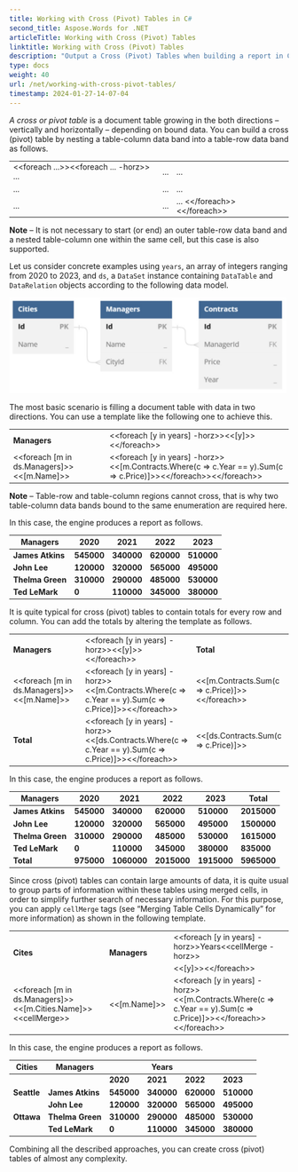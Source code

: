 ```yaml
---
title: Working with Cross (Pivot) Tables in C#
second_title: Aspose.Words for .NET
articleTitle: Working with Cross (Pivot) Tables
linktitle: Working with Cross (Pivot) Tables
description: "Output a Cross (Pivot) Tables when building a report in C#."
type: docs
weight: 40
url: /net/working-with-cross-pivot-tables/
timestamp: 2024-01-27-14-07-04
---
```


*A cross or pivot table* is a document table growing in the both directions – vertically and horizontally – depending on bound data. You can build a cross (pivot) table by nesting a table-column data band into a table-row data band as follows.

<table class="outputting-sequential-data">
	<tbody>
		<tr>
			<td>&lt;&lt;foreach ...>>&lt;&lt;foreach ... -horz>> ...</td>
      <td>...</td>
      <td>...</td>
		</tr>
    <tr>
			<td>...</td>
      <td>...</td>
      <td>...</td>
		</tr>
    <tr>
      <td>...</td>
      <td>...</td>
      <td>... &lt;&lt;/foreach>>&lt;&lt;/foreach>></td>
		</tr>
	</tbody>
</table>

**Note** – It is not necessary to start (or end) an outer table-row data band and a nested table-column one within the same cell, but this case is also supported.

Let us consider concrete examples using `years`, an array of integers ranging from 2020 to 2023, and `ds`, a `DataSet` instance containing `DataTable` and `DataRelation` objects according to the following data model.

<img src="graph-11.jpeg" alt="cross-pivot-tables-aspose-words-net" style="width:500px"/>

The most basic scenario is filling a document table with data in two directions. You can use a template like the following one to achieve this.

<table class="outputting-sequential-data">
	<tbody>
		<tr>
			<td><strong>Managers</strong></td>
			<td>&lt;&lt;foreach [y in years] -horz>>&lt;&lt;[y]>>&lt;&lt;/foreach>></td>
		</tr>
		<tr>
			<td>&lt;&lt;foreach [m in ds.Managers]>>&lt;&lt;[m.Name]>></td>
			<td>&lt;&lt;foreach [y in years] -horz>>&lt;&lt;[m.Contracts.Where(c => c.Year == y).Sum(c => c.Price)]>>&lt;&lt;/foreach>>&lt;&lt;/foreach>></td>
		</tr>
	</tbody>
</table>

**Note** – Table-row and table-column regions cannot cross, that is why two table-column data bands bound to the same enumeration are required here.

In this case, the engine produces a report as follows.

| **Managers**     | **2020**   | **2021**   | **2022**   | **2023**   |
| ---------------- | ---------- | ---------- | ---------- | ---------- |
| **James Atkins** | **545000** | **340000** | **620000** | **510000** |
| **John Lee**     | **120000** | **320000** | **565000** | **495000** |
| **Thelma Green** | **310000** | **290000** | **485000** | **530000** |
| **Ted LeMark**   | **0**      | **110000** | **345000** | **380000** |

It is quite typical for cross (pivot) tables to contain totals for every row and column. You can add the totals by altering the template as follows.

<table class="outputting-sequential-data">
	<tbody>
		<tr>
			<td><strong>Managers</strong></td>
			<td>&lt;&lt;foreach [y in years] -horz>>&lt;&lt;[y]>>&lt;&lt;/foreach>></td>
      <td><strong>Total</strong></td>
		</tr>
		<tr>
			<td>&lt;&lt;foreach [m in ds.Managers]>>&lt;&lt;[m.Name]>></td>
			<td>&lt;&lt;foreach [y in years] -horz>>&lt;&lt;[m.Contracts.Where(c => c.Year == y).Sum(c => c.Price)]>>&lt;&lt;/foreach>></td>
      <td>&lt;&lt;[m.Contracts.Sum(c => c.Price)]>>&lt;&lt;/foreach>></td>
		</tr>
    <tr>
			<td><strong>Total</strong></td>
			<td>&lt;&lt;foreach [y in years] -horz>>&lt;&lt;[ds.Contracts.Where(c => c.Year == y).Sum(c => c.Price)]>>&lt;&lt;/foreach>></td>
      <td>&lt;&lt;[ds.Contracts.Sum(c => c.Price)]>></td>
		</tr>
	</tbody>
</table>

In this case, the engine produces a report as follows.

| **Managers**     | **2020**   | **2021**    | **2022**    | **2023**    | **Total**   |
| ---------------- | ---------- | ----------- | ----------- | ----------- | ----------- |
| **James Atkins** | **545000** | **340000**  | **620000**  | **510000**  | **2015000** |
| **John Lee**     | **120000** | **320000**  | **565000**  | **495000**  | **1500000** |
| **Thelma Green** | **310000** | **290000**  | **485000**  | **530000**  | **1615000** |
| **Ted LeMark**   | **0**      | **110000**  | **345000**  | **380000**  | **835000**  |
| **Total**        | **975000** | **1060000** | **2015000** | **1915000** | **5965000** |

Since cross (pivot) tables can contain large amounts of data, it is quite usual to group parts of information within these tables using merged cells, in order to simplify further search of necessary information. For this purpose, you can apply `cellMerge` tags (see “Merging Table Cells Dynamically” for more information) as shown in the following template.

<table class="outputting-sequential-data">
	<tbody>
		<tr>
			<td rowspan="2" style="vertical-align: middle"><strong>Cites</strong></td>
      <td rowspan="2" style="vertical-align: middle"><strong>Managers</strong></td>
			<td>&lt;&lt;foreach [y in years] -horz>>Years&lt;&lt;cellMerge -horz>></td>
		</tr>
    <tr>
      <td>&lt;&lt;[y]>>&lt;&lt;/foreach>></td>
    </tr>
		<tr>
			<td>&lt;&lt;foreach [m in ds.Managers]>>&lt;&lt;[m.Cities.Name]>>&lt;&lt;cellMerge>></td>
			<td>&lt;&lt;[m.Name]>></td>
      <td>&lt;&lt;foreach [y in years] -horz>>&lt;&lt;[m.Contracts.Where(c => c.Year == y).Sum(c => c.Price)]>>&lt;&lt;/foreach>>&lt;&lt;/foreach>></td>
		</tr>
	</tbody>
</table>

In this case, the engine produces a report as follows.

| Cities | Managers         |            | Years |            |            |
| ----------- | ---------------- | ---------- | ---------- | ---------- | ---------- |
|             |                  | **2020**   | **2021**   | **2022**   | **2023**   |
| **Seattle** | **James Atkins** | **545000** | **340000** | **620000** | **510000** |
|             | **John Lee**     | **120000** | **320000** | **565000** | **495000** |
| **Ottawa**  | **Thelma Green** | **310000** | **290000** | **485000** | **530000** |
|             | **Ted LeMark**   | **0**      | **110000** | **345000** | **380000** |

Combining all the described approaches, you can create cross (pivot) tables of almost any complexity.
